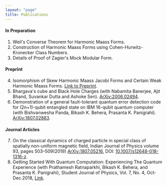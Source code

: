 ```yaml
---
layout: "page"
title: Publications
---
```

#### In Preparation    

1. Weil's Converse Theorem for Harmonic Maass Forms.
2. Construction of Harmonic Maass Forms using Cohen-Hurwitz-Kronecker Class Numbers.
3. Details of Proof of Zagier's Mock Modular Form.  

#### Preprint    

4. Isomorphism of Skew Harmonic Maass Jacobi Forms and Certain Weak Harmonic Maass Forms. [Link to Preprint](SkewMMF.pdf).  
5. Bhargava's cube and Black Hole Charges (with Nabamita Banerjee, Ajit Bhand, Suvankar Dutta and Ashoke Sen). [ArXiv:2006.02494](https://arxiv.org/abs/2006.02494).  
6. Demonstration of a general fault-tolerant quantum error detection code for (2n+1)-qubit entangled state on IBM 16-qubit quantum computer (with Bishvanwesha Panda, Bikash K. Behera, Prasanta K. Panigrahi). [ArXiv:1807.02883](https://arxiv.org/abs/1807.02883). 
 
#### Journal Articles    

7. On the classical dynamics of charged particle in special class of spatially non-uniform magnetic field, Indian Journal of Physics volume 93, pages 503–509(2019) [ArXiv:1807.05216](https://arxiv.org/abs/1807.05216), DOI: [10.1007/s12648-018-1316-z](https://link.springer.com/article/10.1007/s12648-018-1316-z).  
8. Getting Started With Quantum Computation: Experiencing The Quantum Experience (with Prathamesh Ratnaparkhi, Bikash K. Behera, and Prasanta K. Panigrahi), Student Journal of Physics, Vol. 7, No. 4, Oct-Dec.2018, [Link](https://www.iopb.res.in/~sjp/74final/3.pdf).

  
